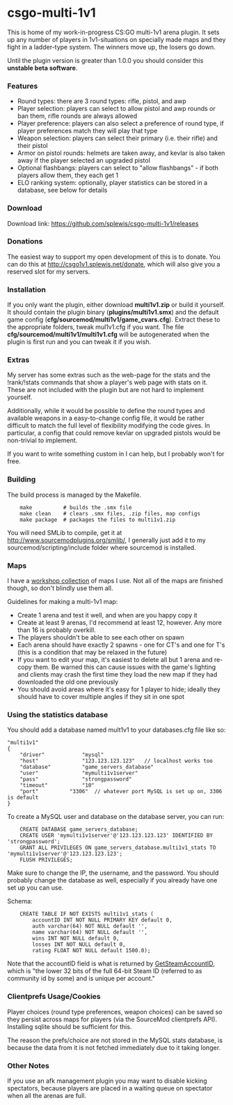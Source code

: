 csgo-multi-1v1
=======================================
This is home of my work-in-progress CS:GO multi-1v1 arena plugin. It sets up any number of players in 1v1-situations on specially made maps and they fight in a ladder-type system. The winners move up, the losers go down.

Until the plugin version is greater than 1.0.0 you should consider this **unstable beta software**.


### Features
- Round types: there are 3 round types: rifle, pistol, and awp
- Player selection: players can select to allow pistol and awp rounds or ban them, rifle rounds are always allowed
- Player preference: players can also select a preference of round type, if player preferences match they will play that type
- Weapon selection: players can select their primary (i.e. their rifle) and their pistol
- Armor on pistol rounds: helmets are taken away, and kevlar is also taken away if the player selected an upgraded pistol
- Optional flashbangs: players can select to "allow flashbangs" - if both players allow them, they each get 1
- ELO ranking system: optionally, player statistics can be stored in a database, see below for details



### Download
Download link: https://github.com/splewis/csgo-multi-1v1/releases



### Donations
The easiest way to support my open development of this is to donate. You can do this at http://csgo1v1.splewis.net/donate, which will also give you a reserved slot for my servers.



### Installation
If you only want the plugin, either download **multi1v1.zip** or build it yourself.
It should contain the plugin binary (**plugins/multi1v1.smx**) and the default game config (**cfg/sourcemod/multi1v1/game_cvars.cfg**).
Extract these to the appropriate folders, tweak mul1v1.cfg if you want. The file **cfg/sourcemod/multi1v1/multi1v1.cfg** will be autogenerated when the plugin is first run and you can tweak it if you wish.

### Extras
My server has some extras such as the web-page for the stats and the !rank/!stats commands that show a player's web page with stats on it.
These are not included with the plugin but are not hard to implement yourself.

Additionally, while it would be possible to define the round types and available weapons in a easy-to-change config file, it would be rather difficult to match
the full level of flexibility modifying the code gives. In particular, a config that could remove kevlar on upgraded pistols would be non-trivial to implement.

If you want to write something custom in I can help, but I probably won't for free.



### Building
The build process is managed by the Makefile.

		make          # builds the .smx file
		make clean    # clears .smx files, .zip files, map configs
		make package  # packages the files to multi1v1.zip

You will need SMLib to compile, get it at http://www.sourcemodplugins.org/smlib/,
I generally just add it to my sourcemod/scripting/include folder where sourcemod is installed.



### Maps
I have a [workshop collection](http://steamcommunity.com/sharedfiles/filedetails/?id=249376192) of maps I use. Not all of the maps are finished though, so don't blindly use them all.

Guidelines for making a multi-1v1 map:
- Create 1 arena and test it well, and when are you happy copy it
- Create at least 9 arenas, I'd recommend at least 12, however. Any more than 16 is probably overkill.
- The players shouldn't be able to see each other on spawn
- Each arena should have exactly 2 spawns - one for CT's and one for T's (this is a condition that may be relaxed in the future)
- If you want to edit your map, it's easiest to delete all but 1 arena and re-copy them. Be warned this can cause issues with the game's lighting and clients may crash the first time they load the new map if they had downloaded the old one previously
- You should avoid areas where it's easy for 1 player to hide; ideally they should have to cover multiple angles if they sit in one spot



### Using the statistics database
You should add a database named mult1v1 to your databases.cfg file like so:

	"multi1v1"
	{
		"driver"			"mysql"
		"host"				"123.123.123.123"	// localhost works too
		"database"			"game_servers_database"
		"user"				"mymulti1v1server"
		"pass"				"strongpassword"
		"timeout"			"10"
		"port"			"3306"	// whatever port MySQL is set up on, 3306 is default
	}

To create a MySQL user and database on the database server, you can run:

		CREATE DATABASE game_servers_database;
		CREATE USER 'mymulti1v1server'@'123.123.123.123' IDENTIFIED BY 'strongpassword';
		GRANT ALL PRIVILEGES ON game_servers_database.multi1v1_stats TO 'mymulti1v1server'@'123.123.123.123';
		FLUSH PRIVILEGES;

Make sure to change the IP, the username, and the password. You should probably change the database as well, especially if you already have one set up you can use.

Schema:

		CREATE TABLE IF NOT EXISTS multi1v1_stats (
			accountID INT NOT NULL PRIMARY KEY default 0,
			auth varchar(64) NOT NULL default '',
			name varchar(64) NOT NULL default '',
			wins INT NOT NULL default 0,
			losses INT NOT NULL default 0,
			rating FLOAT NOT NULL default 1500.0);


Note that the accountID field is what is returned by [GetSteamAccountID](https://wiki.alliedmods.net/SourceMod_1.5.0_API_Changes#Clients), which is "the lower 32 bits of the full 64-bit Steam ID (referred to as community id by some) and is unique per account."



### Clientprefs Usage/Cookies
Player choices (round type preferences, weapon choices) can be saved so they persist across maps for players (via the SourceMod clientprefs API).
Installing sqlite should be sufficient for this.

The reason the prefs/choice are not stored in the MySQL stats database, is because the data from it is not fetched immediately due to it taking longer.

### Other Notes
If you use an afk management plugin you may want to disable kicking spectators, because players are placed in a waiting queue on spectator when all the arenas are full.

